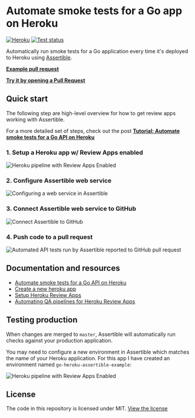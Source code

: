 # Automate smoke tests for a Go app on Heroku 

[![Heroku](https://heroku-badge.herokuapp.com/?app=go-heroku-assertible-example)](https://go-heroku-assertible-example.herokuapp.com/) [![Test status](https://assertible.com/apis/1ffc0c9d-d1e7-47c2-b4d1-62bae28791fb/status?api_token=4f7732214e77f3bcde)](https://assertible.com/dashboard#/services/1ffc0c9d-d1e7-47c2-b4d1-62bae28791fb/results)

Automatically run smoke tests for a Go application every time it's
deployed to Heroku using [Assertible](https://assertible.com).

[**Example pull request**](https://github.com/assertible/go-heroku-example/pull/1)

[**Try it by opening a Pull Request**](https://github.com/assertible/go-heroku-example/compare)


## Quick start

The following step are high-level overview for how to get review apps
working with Assertible.

For a more detailed set of steps, check out the
post
[**Tutorial: Automate smoke tests for a Go API on Heroku**](https://assertible.com/blog/automate-smoke-tests-for-a-go-api-on-heroku)


### 1. Setup a Heroku app w/ Review Apps enabled

<img
  src="https://s3-us-west-2.amazonaws.com/assertible/blog/go-heroku-dash-pipeline.png"
  alt="Heroku pipeline with Review Apps Enabled" />

### 2. Configure Assertible web service

<img
  src="https://s3-us-west-2.amazonaws.com/assertible/blog/assertible-new-service-go-heroku-example.png"
  alt="Configuring a web service in Assertible" />

### 3. Connect Assertible web service to GitHub

<img
  src="https://s3-us-west-2.amazonaws.com/assertible/blog/go-heroku-example-assertible-deployments-configuration.png"
  alt="Connect Assertible to GitHub" />

### 4. Push code to a pull request

<img
  src="https://s3-us-west-2.amazonaws.com/assertible/blog/go-heroku-assertible-successful-deployment.png"
  alt="Automated API tests run by Assertible reported to GitHub pull request" />


## Documentation and resources

- [Automate smoke tests for a Go API on Heroku](https://assertible.com/blog/automate-smoke-tests-for-a-go-api-on-heroku)
- [Create a new heroku app](https://medium.com/@freeformz/hello-world-with-go-heroku-38295332f07b)
- [Setup Heroku Review Apps](https://devcenter.heroku.com/articles/github-integration-review-apps)
- [Automating QA pipelines for Heroku Review Apps](https://assertible.com/blog/automating-qa-pipelines-for-heroku-review-apps)


## Testing production

When changes are merged to `master`, Assertible will automatically run
checks against your production application.

You may need to configure a new environment in Assertible which
matches the name of your Heroku application. For this app I have
created an environment named `go-heroku-assertible-example`:

<img
  src="https://s3-us-west-2.amazonaws.com/assertible/blog/assertible-go-heroku-assertible-example-environment.png"
  alt="Heroku pipeline with Review Apps Enabled" />


## License

The code in this repository is licensed under
MIT. [View the license](https://github.com/assertible/deployments/blob/master/LICENSE)
